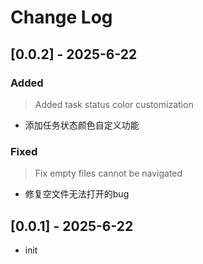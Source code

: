    # Change Log

   ## [0.0.2] - 2025-6-22
   ### Added

   > Added task status color customization

   - 添加任务状态颜色自定义功能

   ### Fixed
   
   > Fix empty files cannot be navigated

   - 修复空文件无法打开的bug

   ## [0.0.1] - 2025-6-22
   - init